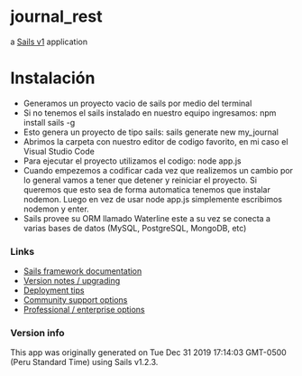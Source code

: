 # journal_rest

a [Sails v1](https://sailsjs.com) application

# Instalación

+ Generamos un proyecto vacio de sails por medio del terminal
+ Si no tenemos el sails instalado en nuestro equipo ingresamos: npm install sails -g
+ Esto genera un proyecto de tipo sails: sails generate new my_journal
+ Abrimos la carpeta con nuestro editor de codigo favorito, en mi caso el Visual Studio Code
+ Para ejecutar el proyecto utilizamos el codigo: node app.js
+ Cuando empezemos a codificar cada vez que realizemos un cambio por lo general vamos a tener que detener y reiniciar el proyecto. Si queremos que esto sea de forma automatica tenemos que instalar nodemon. Luego en vez de usar node app.js simplemente escribimos nodemon y enter.
+ Sails provee su ORM llamado Waterline este a su vez se conecta a varias bases de datos (MySQL, PostgreSQL, MongoDB, etc)

### Links

+ [Sails framework documentation](https://sailsjs.com/get-started)
+ [Version notes / upgrading](https://sailsjs.com/documentation/upgrading)
+ [Deployment tips](https://sailsjs.com/documentation/concepts/deployment)
+ [Community support options](https://sailsjs.com/support)
+ [Professional / enterprise options](https://sailsjs.com/enterprise)


### Version info

This app was originally generated on Tue Dec 31 2019 17:14:03 GMT-0500 (Peru Standard Time) using Sails v1.2.3.

<!-- Internally, Sails used [`sails-generate@1.16.13`](https://github.com/balderdashy/sails-generate/tree/v1.16.13/lib/core-generators/new). -->



<!--
Note:  Generators are usually run using the globally-installed `sails` CLI (command-line interface).  This CLI version is _environment-specific_ rather than app-specific, thus over time, as a project's dependencies are upgraded or the project is worked on by different developers on different computers using different versions of Node.js, the Sails dependency in its package.json file may differ from the globally-installed Sails CLI release it was originally generated with.  (Be sure to always check out the relevant [upgrading guides](https://sailsjs.com/upgrading) before upgrading the version of Sails used by your app.  If you're stuck, [get help here](https://sailsjs.com/support).)
-->


